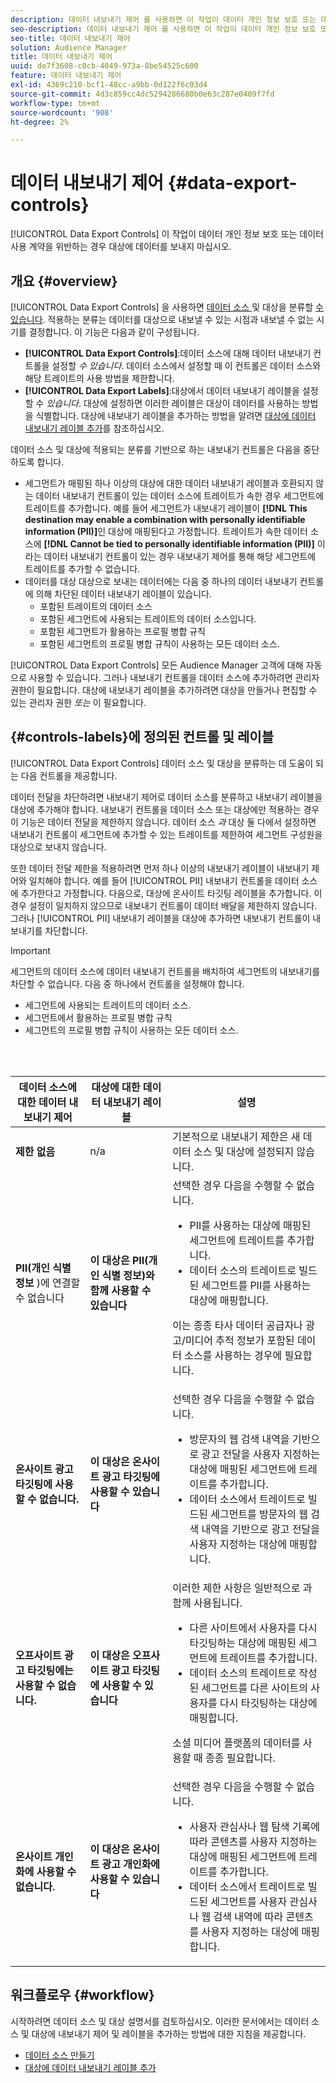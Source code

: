 ```yaml
---
description: 데이터 내보내기 제어 를 사용하면 이 작업이 데이터 개인 정보 보호 또는 데이터 사용 계약을 위반하는 경우 데이터를 대상으로 보내지 못합니다.
seo-description: 데이터 내보내기 제어 를 사용하면 이 작업이 데이터 개인 정보 보호 또는 데이터 사용 계약을 위반하는 경우 데이터를 대상으로 보내지 못합니다.
seo-title: 데이터 내보내기 제어
solution: Audience Manager
title: 데이터 내보내기 제어
uuid: de7f3608-c0cb-4049-973a-8be54525c600
feature: 데이터 내보내기 제어
exl-id: 4369c210-bcf1-48cc-a9bb-0d122f6c03d4
source-git-commit: 4d3c859cc4dc5294286680b0e63c287e0409f7fd
workflow-type: tm+mt
source-wordcount: '908'
ht-degree: 2%

---
```


# 데이터 내보내기 제어 {#data-export-controls}

[!UICONTROL Data Export Controls] 이 작업이 데이터 개인 정보 보호 또는 데이터 사용 계약을 위반하는 경우 대상에 데이터를 보내지 마십시오.

## 개요 {#overview}

[!UICONTROL Data Export Controls] 을 사용하면  [데이터 소스 ](../features/datasources-list-and-settings.md#data-sources-list-and-settings) 및 대상을 분류할  [수 있습니다](../features/destinations/destinations.md). 적용하는 분류는 데이터를 대상으로 내보낼 수 있는 시점과 내보낼 수 없는 시기를 결정합니다. 이 기능은 다음과 같이 구성됩니다.

* **[!UICONTROL Data Export Controls]**:데이터 소스에 대해 데이터 내보내기 컨트롤을 설정할  *수 있습니다*. 데이터 소스에서 설정할 때 이 컨트롤은 데이터 소스와 해당 트레이트의 사용 방법을 제한합니다.
* **[!UICONTROL Data Export Labels]**:대상에서 데이터 내보내기 레이블을 설정할 수  *있습니다*. 대상에 설정하면 이러한 레이블은 대상이 데이터를 사용하는 방법을 식별합니다. 대상에 내보내기 레이블을 추가하는 방법을 알려면 [대상에 데이터 내보내기 레이블 추가](/help/using/features/destinations/add-data-export-labels.md)를 참조하십시오.

데이터 소스 및 대상에 적용되는 분류를 기반으로 하는 내보내기 컨트롤은 다음을 중단하도록 합니다.

* 세그먼트가 매핑된 하나 이상의 대상에 대한 데이터 내보내기 레이블과 호환되지 않는 데이터 내보내기 컨트롤이 있는 데이터 소스에 트레이트가 속한 경우 세그먼트에 트레이트를 추가합니다.
예를 들어 세그먼트가 내보내기 레이블이 **[!DNL This destination may enable a combination with personally identifiable information (PII)]**&#x200B;인 대상에 매핑된다고 가정합니다. 트레이트가 속한 데이터 소스에 **[!DNL Cannot be tied to personally identifiable information (PII)]** 이라는 데이터 내보내기 컨트롤이 있는 경우 내보내기 제어를 통해 해당 세그먼트에 트레이트를 추가할 수 없습니다.
* 데이터를 대상 대상으로 보내는 데이터에는 다음 중 하나의 데이터 내보내기 컨트롤에 의해 차단된 데이터 내보내기 레이블이 있습니다.
   * 포함된 트레이트의 데이터 소스
   * 포함된 세그먼트에 사용되는 트레이트의 데이터 소스입니다.
   * 포함된 세그먼트가 활용하는 프로필 병합 규칙
   * 포함된 세그먼트의 프로필 병합 규칙이 사용하는 모든 데이터 소스.

[!UICONTROL Data Export Controls] 모든 Audience Manager 고객에 대해 자동으로 사용할 수 있습니다. 그러나 내보내기 컨트롤을 데이터 소스에 추가하려면 관리자 권한이 필요합니다. 대상에 내보내기 레이블을 추가하려면 대상을 만들거나 편집할 수 있는 관리자 권한 *또는* 이 필요합니다.

## {#controls-labels}에 정의된 컨트롤 및 레이블

[!UICONTROL Data Export Controls] 데이터 소스 및 대상을 분류하는 데 도움이 되는 다음 컨트롤을 제공합니다.

데이터 전달을 차단하려면 내보내기 제어로 데이터 소스를 분류하고 내보내기 레이블을 대상에 추가해야 합니다. 내보내기 컨트롤을 데이터 소스 또는 대상에만 적용하는 경우 이 기능은 데이터 전달을 제한하지 않습니다. 데이터 소스 *과* 대상 둘 다에서 설정하면 내보내기 컨트롤이 세그먼트에 추가할 수 있는 트레이트를 제한하여 세그먼트 구성원을 대상으로 보내지 않습니다.

또한 데이터 전달 제한을 적용하려면 먼저 하나 이상의 내보내기 레이블이 내보내기 제어와 일치해야 합니다. 예를 들어 [!UICONTROL PII] 내보내기 컨트롤을 데이터 소스에 추가한다고 가정합니다. 다음으로, 대상에 온사이트 타깃팅 레이블을 추가합니다. 이 경우 설정이 일치하지 않으므로 내보내기 컨트롤이 데이터 배달을 제한하지 않습니다. 그러나 [!UICONTROL PII] 내보내기 레이블을 대상에 추가하면 내보내기 컨트롤이 내보내기를 차단합니다.

>[!IMPORTANT]
>
>세그먼트의 데이터 소스에 데이터 내보내기 컨트롤을 배치하여 세그먼트의 내보내기를 차단할 수 없습니다. 다음 중 하나에서 컨트롤을 설정해야 합니다.
> * 세그먼트에 사용되는 트레이트의 데이터 소스.
> * 세그먼트에서 활용하는 프로필 병합 규칙
> * 세그먼트의 프로필 병합 규칙이 사용하는 모든 데이터 소스.


<br> 

<table id="table_7D1F0270B5604A82B96A13CC49C937C0"> 
 <thead> 
  <tr> 
   <th colname="col1" class="entry"> 데이터 소스에 대한 데이터 내보내기 제어 </th> 
   <th colname="col2" class="entry"> 대상에 대한 데이터 내보내기 레이블 </th> 
   <th colname="col3" class="entry"> 설명 </th> 
  </tr> 
 </thead>
 <tbody> 
  <tr> 
   <td colname="col1"> <b><span class="uicontrol"> 제한 없음</span></b> </td> 
   <td colname="col2"> n/a </td> 
   <td colname="col3"> 기본적으로 내보내기 제한은 새 데이터 소스 및 대상에 설정되지 않습니다. </td> 
  </tr> 
  <tr> 
   <td colname="col1"> <b><span class="uicontrol"> PII(개인 식별 정보</span></b> )에 연결할 수 없습니다 </td> 
   <td colname="col2"> <b><span class="uicontrol"> 이 대상은 PII(개인 식별 정보)와 함께 사용할 수 있습니다</span></b> </td> 
   <td colname="col3">선택한 경우 다음을 수행할 수 없습니다. 
    <ul id="ul_0D5A4D0373374217A4BACDFC3BB2F79D"> 
     <li id="li_C32FC26C6E814412A1C73B840E81BB68">PII를 사용하는 대상에 매핑된 세그먼트에 트레이트를 추가합니다. </li> 
     <li id="li_BF4FD10807AF4E109CEA22FBD3F6F9B3">데이터 소스의 트레이트로 빌드된 세그먼트를 PII를 사용하는 대상에 매핑합니다. </li> 
    </ul> <p>이는 종종 타사 데이터 공급자나 광고/미디어 추적 정보가 포함된 데이터 소스를 사용하는 경우에 필요합니다. </p> </td> 
  </tr> 
  <tr> 
   <td colname="col1"> <b><span class="uicontrol"> 온사이트 광고 타깃팅에 사용할 수 없습니다.</span></b> </td> 
   <td colname="col2"> <b><span class="uicontrol"> 이 대상은 온사이트 광고 타깃팅에 사용할 수 있습니다</span></b> </td> 
   <td colname="col3">선택한 경우 다음을 수행할 수 없습니다. 
    <ul id="ul_5B17972E7E0C424A833AD540DFF3CBF2"> 
     <li id="li_05810CEAC8CB4616BB2D52DDDADA84A8">방문자의 웹 검색 내역을 기반으로 광고 전달을 사용자 지정하는 대상에 매핑된 세그먼트에 트레이트를 추가합니다. </li> 
     <li id="li_B2C3479ECEA74F49B9A2CFDDEE128DF3">데이터 소스에서 트레이트로 빌드된 세그먼트를 방문자의 웹 검색 내역을 기반으로 광고 전달을 사용자 지정하는 대상에 매핑합니다. </li> 
    </ul> </td> 
  </tr> 
  <tr> 
   <td colname="col1"> <b><span class="uicontrol"> 오프사이트 광고 타깃팅에는 사용할 수 없습니다.</span></b> </td> 
   <td colname="col2"> <b><span class="uicontrol"> 이 대상은 오프사이트 광고 타깃팅에 사용할 수 있습니다</span></b> </td> 
   <td colname="col3">이러한 제한 사항은 일반적으로 과 함께 사용됩니다. 
    <ul id="ul_B9352FF5282C481BA3A24C581217A156"> 
     <li id="li_0F89583A603D4CD8804724954CFD52C6">다른 사이트에서 사용자를 다시 타깃팅하는 대상에 매핑된 세그먼트에 트레이트를 추가합니다. </li> 
     <li id="li_ABDD8BEDE9AF411695C7BDF9AE522BA7">데이터 소스의 트레이트로 작성된 세그먼트를 다른 사이트의 사용자를 다시 타깃팅하는 대상에 매핑합니다. </li> 
    </ul> <p>소셜 미디어 플랫폼의 데이터를 사용할 때 종종 필요합니다. </p> </td> 
  </tr> 
  <tr> 
   <td colname="col1"> <b><span class="uicontrol"> 온사이트 개인화에 사용할 수 없습니다.</span></b> </td> 
   <td colname="col2"> <b><span class="uicontrol"> 이 대상은 온사이트 광고 개인화에 사용할 수 있습니다</span></b> </td> 
   <td colname="col3">선택한 경우 다음을 수행할 수 없습니다. 
    <ul id="ul_3360EB209E07402A863F0E7473B99D3F"> 
     <li id="li_88B3842B67E040EB9DC0BBEB8E5EC251">사용자 관심사나 웹 탐색 기록에 따라 콘텐츠를 사용자 지정하는 대상에 매핑된 세그먼트에 트레이트를 추가합니다. </li> 
     <li id="li_6506254CCE6546039A3D82B60368C8B4">데이터 소스에서 트레이트로 빌드된 세그먼트를 사용자 관심사나 웹 검색 내역에 따라 콘텐츠를 사용자 지정하는 대상에 매핑합니다. </li> 
    </ul> </td> 
  </tr> 
 </tbody> 
</table>

## 워크플로우 {#workflow}

시작하려면 데이터 소스 및 대상 설명서를 검토하십시오. 이러한 문서에서는 데이터 소스 및 대상에 내보내기 제어 및 레이블을 추가하는 방법에 대한 지침을 제공합니다.

* [데이터 소스 만들기](../features/manage-datasources.md#create-data-source)
* [대상에 데이터 내보내기 레이블 추가](../features/destinations/add-data-export-labels.md)
